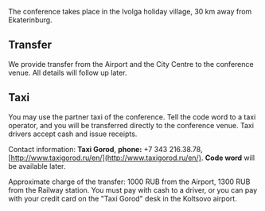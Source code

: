 The conference takes place in the Ivolga holiday village, 30 km away from
Ekaterinburg. 

## Transfer

We provide transfer from the Airport and the City Centre to the conference venue. All details will follow up later.

## Taxi

You may use the partner taxi of the conference. Tell the code word to a taxi
operator, and you will be transferred directly to the conference venue.
Taxi drivers accept cash and issue receipts.

Contact information: **Taxi Gorod**, **phone:** +7 343 216.38.78,
[http://www.taxigorod.ru/en/](http://www.taxigorod.ru/en/).
**Code word** will be available later.

Approximate charge of the transfer: 1000 RUB from the Airport, 1300 RUB from
the Railway station. You must pay with cash to a driver, or you can pay with
your credit card on the "Taxi Gorod" desk in the Koltsovo airport.
